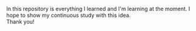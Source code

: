 In this repository is everything I learned and I'm learning at the moment. I hope to show my continuous study with this idea. <br>
Thank you!
